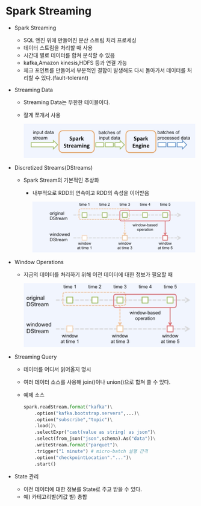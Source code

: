 # Spark Streaming

- Spark Streaming
    - SQL 엔진 위에 만들어진 분산 스트림 처리 프로세싱
    - 데이터 스트림을 처리할 때 사용
    - 시간대 별로 데이터를 합쳐 분석할 수 있음
    - kafka,Amazon kinesis,HDFS 등과 연결 가능
    - 체크 포인트를 만들어서 부분적인 결함이 발생해도 다시 돌아가서 데이터를 처리할 수 있다.(fault-tolerant)
- Streaming Data
    - Streaming Data는 무한한 테이블이다.
    - 잘게 쪼개서 사용
        
        ![Untitled](Spark_Streaming/Untitled.png)
        
- Discretized Streams(DStreams)
    - Spark Stream의 기본적인 추상화
        - 내부적으로 RDD의 연속이고 RDD의 속성을 이어받음
            
            ![Untitled](Spark_Streaming/Untitled%201.png)
            
- Window Operations
    - 지금의 데이터를 처리하기 위해 이전 데이터에 대한 정보가 필요할 때
        
        ![Untitled](Spark_Streaming/Untitled%202.png)
        
- Streaming Query
    - 데이터를 어디서 읽어올지 명시
    - 여러 데이터 소스를 사용해 join()이나 union()으로 합쳐 쓸 수 있다.
    - 예제 소스
        
        ```python
        spark.readStream.format("kafka")\
        	.option("kafka.bootstrap.servers",...)\
        	.option("subscribe","topic")\
        	.load()\
        	.selectExpr("cast(value as string) as json")\
        	.select(from_json("json",schema).As("data"))\
        	.writeStream.format("parquet")\
        	.trigger("1 minute") # micro-batch 실행 간격
        	.option("checkpointLocation"."...")\
        	.start()
        ```
        
- State 관리
    - 이전 데이터에 대한 정보를 State로 주고 받을 수 있다.
    - 예) 카테고리별(키값 별) 총합